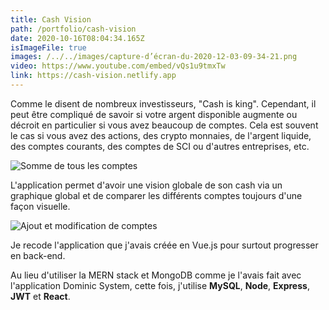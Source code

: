```yaml
---
title: Cash Vision
path: /portfolio/cash-vision
date: 2020-10-16T08:04:34.165Z
isImageFile: true
images: /../../images/capture-d’écran-du-2020-12-03-09-34-21.png
video: https://www.youtube.com/embed/vQs1u9tmxTw
link: https://cash-vision.netlify.app
---
```

Comme le disent de nombreux investisseurs, "Cash is king". Cependant, il peut être compliqué de savoir si votre argent disponible augmente ou décroit en particulier si vous avez beaucoup de comptes. Cela est souvent le cas si vous avez des actions, des crypto monnaies, de l'argent liquide, des comptes courants, des comptes de SCI ou d'autres entreprises, etc. 

![Somme de tous les comptes](/../../images/capture-d’écran-du-2020-12-03-09-35-10.png "Somme de tous les comptes")

L'application permet d'avoir une vision globale de son cash via un graphique global et de comparer les différents comptes toujours d'une façon visuelle.

![Ajout et modification de comptes](/../../images/capture-d’écran-du-2020-12-03-09-33-50.png "Ajout et modification de comptes")

Je recode l'application que j'avais créée en Vue.js pour surtout progresser en back-end.

Au lieu d'utiliser la MERN stack et MongoDB comme je l'avais fait avec l'application Dominic System, cette fois, j'utilise **MySQL**, **Node**, **Express**, **JWT** et **React**.
